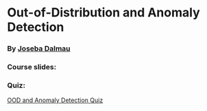 # Out-of-Distribution and Anomaly Detection
### By [Joseba Dalmau](https://josebadalmau.com/)

### Course slides:

<object data="ood.pdf" width="1000" height="1000" type='application/pdf'></object>

### Quiz: 

[OOD and Anomaly Detection Quiz](https://docs.google.com/forms/d/e/1FAIpQLSeSbD-OEUu_CTQx8D_JGfSy3ltzgv-UDlmv-z3pKYI1g6ob_A/viewform?usp=header)
